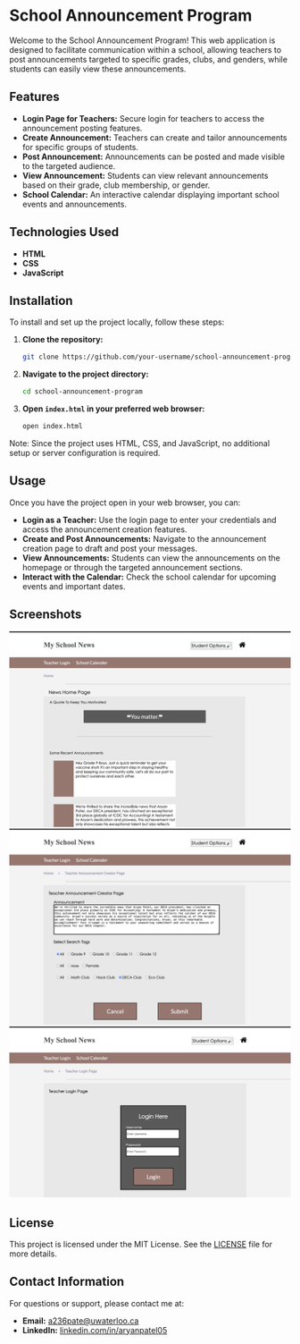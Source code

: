 # School Announcement Program

Welcome to the School Announcement Program! This web application is designed to facilitate communication within a school, allowing teachers to post announcements targeted to specific grades, clubs, and genders, while students can easily view these announcements.

## Features

- **Login Page for Teachers:** Secure login for teachers to access the announcement posting features.
- **Create Announcement:** Teachers can create and tailor announcements for specific groups of students.
- **Post Announcement:** Announcements can be posted and made visible to the targeted audience.
- **View Announcement:** Students can view relevant announcements based on their grade, club membership, or gender.
- **School Calendar:** An interactive calendar displaying important school events and announcements.

## Technologies Used

- **HTML**
- **CSS**
- **JavaScript**

## Installation

To install and set up the project locally, follow these steps:

1. **Clone the repository:**
   ```bash
   git clone https://github.com/your-username/school-announcement-program.git
   ```
2. **Navigate to the project directory:**
   ```bash
   cd school-announcement-program
   ```
3. **Open `index.html` in your preferred web browser:**
   ```bash
   open index.html
   ```

Note: Since the project uses HTML, CSS, and JavaScript, no additional setup or server configuration is required.

## Usage

Once you have the project open in your web browser, you can:

- **Login as a Teacher:** Use the login page to enter your credentials and access the announcement creation features.
- **Create and Post Announcements:** Navigate to the announcement creation page to draft and post your messages.
- **View Announcements:** Students can view the announcements on the homepage or through the targeted announcement sections.
- **Interact with the Calendar:** Check the school calendar for upcoming events and important dates.

## Screenshots


   ![Login Page](login-page.png)
   ![Create Announcement](create-announcement.png)
   ![View Announcements](view-announcements.png)


## License

This project is licensed under the MIT License. See the [LICENSE](LICENSE) file for more details.

## Contact Information

For questions or support, please contact me at:

- **Email:** [a236pate@uwaterloo.ca](mailto:a236pate@uwaterloo.ca)
- **LinkedIn:** [linkedin.com/in/aryanpatel05](https://linkedin.com/in/aryanpatel05)
